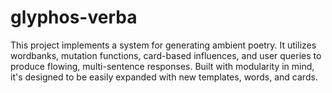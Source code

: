 # glyphos-verba
This project implements a system for generating ambient poetry. It utilizes wordbanks, mutation functions, card-based influences, and user queries to produce flowing, multi-sentence responses. Built with modularity in mind, it's designed to be easily expanded with new templates, words, and cards.
